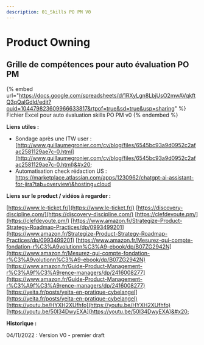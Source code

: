 ```yaml
---
description: 01_Skills PO PM V0
---
```


# Product Owning

## Grille de compétences pour auto évaluation PO PM&#x20;

{% embed url="https://docs.google.com/spreadsheets/d/1RXyLgn8LbjUsO2mwAVqkftQ3qQalGdld/edit?ouid=104479823609966633817&rtpof=true&sd=true&usp=sharing" %}
Fichier Excel pour auto évaluation skills PO PM v0&#x20;
{% endembed %}

**Liens utiles :**&#x20;

* Sondage après une ITW user : [http://www.guillaumegronier.com/cv/blog/files/6545bc93a9d0952c2afac2581129ae7c-0.html](http://www.guillaumegronier.com/cv/blog/files/6545bc93a9d0952c2afac2581129ae7c-0.html)&#x20;
* Automatisation check rédaction US : https://marketplace.atlassian.com/apps/1230962/chatgpt-ai-assistant-for-jira?tab=overview\&hosting=cloud  &#x20;

**Liens sur le product / vidéos à regarder :**&#x20;

[https://www.le-ticket.fr/](https://www.le-ticket.fr/) [https://discovery-discipline.com/](https://discovery-discipline.com/) [https://clefdevoute.pm/](https://clefdevoute.pm/) [https://www.amazon.fr/Strategize-Product-Strategy-Roadmap-Practices/dp/0993499201](https://www.amazon.fr/Strategize-Product-Strategy-Roadmap-Practices/dp/0993499201) [https://www.amazon.fr/Mesurez-qui-compte-fondation-r%C3%A9volutionn%C3%A9-ebook/dp/B07ZG2942N](https://www.amazon.fr/Mesurez-qui-compte-fondation-r%C3%A9volutionn%C3%A9-ebook/dp/B07ZG2942N) [https://www.amazon.fr/Guide-Product-Management-r%C3%A9f%C3%A9rence-managers/dp/2416008277](https://www.amazon.fr/Guide-Product-Management-r%C3%A9f%C3%A9rence-managers/dp/2416008277) [https://yeita.fr/posts/yeita-en-pratique-cybelangel](https://yeita.fr/posts/yeita-en-pratique-cybelangel) [https://youtu.be/HYXH2XUfhfo](https://youtu.be/HYXH2XUfhfo) [https://youtu.be/50I34DwyEXA](https://youtu.be/50I34DwyEXA)&#x20;





**Historique :**&#x20;

04/11/2022 : Version V0 - premier draft&#x20;



